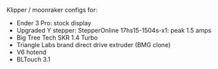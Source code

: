 Klipper / moonraker configs for:
* Ender 3 Pro: stock display
* Upgraded Y stepper: StepperOnline 17hs15-1504s-x1: peak 1.5 amps
* Big Tree Tech SKR 1.4 Turbo
* Triangle Labs brand direct drive extruder (BMG clone)
* V6 hotend
* BLTouch 3.1

